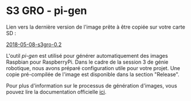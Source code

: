 # S3 GRO - pi-gen 

Lien vers la dernière version de l'image prête à être copiée sur votre carte SD : 

[2018-05-08-s3gro-0.2](https://github.com/UdeS-GRO/pi-gen/releases/tag/2018-05-08-s3gro-0.2)

L'outil *pi-gen* est utilisé pour générer automatiquement des images Raspbian 
pour RaspberryPi.
Dans le cadre de la session 3 de génie robotique, nous avons préparé
configuration utile pour votre projet. 
Une copie pré-compilée de l'image est disponible dans la section "Release".

Pour plus d'information sur le processus de génération d'images, vous pouvez
lire la documentation officielle [ici](README-pigen.md).
